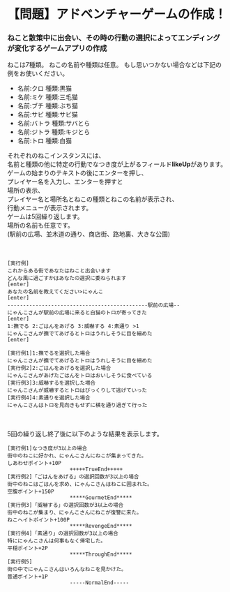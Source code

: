 # 【問題】アドベンチャーゲームの作成！
### ねこと散策中に出会い、その時の行動の選択によってエンディングが変化するゲームアプリの作成

ねこは7種類。
ねこの名前や種類は任意。
もし思いつかない場合などは下記の例をお使いください。

* 名前:クロ 種類:黒猫
* 名前:ミケ 種類:三毛猫
* 名前:ブチ 種類:ぶち猫
* 名前:サビ 種類:サビ猫
* 名前:バトラ 種類:サバとら
* 名前:ジトラ 種類:キジとら
* 名前:トロ 種類:白猫

それぞれのねこインスタンスには、   
名前と種類の他に特定の行動でなつき度が上がるフィールド**likeUp**があります。   
ゲームの始まりのテキストの後にエンターを押し、   
プレイヤー名を入力し、エンターを押すと   
場所の表示、  
プレイヤー名と場所名とねこの種類とねこの名前が表示され、  
行動メニューが表示されます。  
ゲームは5回繰り返します。  
場所の名前も任意です。  
(駅前の広場、並木道の通り、商店街、路地裏、大きな公園)  

　

```ゲームの流れ
[実行例]
これからある街であなたはねこと出会います
どんな風に過ごすかはあなたの選択に委ねられます
[enter]
あなたの名前を教えてください>にゃんこ
[enter]
---------------------------------------------駅前の広場--
にゃんこさんが駅前の広場に来ると白猫のトロが寄ってきた
[enter]
1:撫でる 2:ごはんをあげる 3:威嚇する 4:素通り >1
にゃんこさんが撫でてあげるとトロはうれしそうに目を細めた
[enter]
 ```

```選択肢によってのテキストの変化
[実行例1]1:撫でるを選択した場合
にゃんこさんが撫でてあげるとトロはうれしそうに目を細めた
[実行例2]2:ごはんをあげるを選択した場合
にゃんこさんがあげたごはんをトロはおいしそうに食べている
[実行例3]3:威嚇するを選択した場合
にゃんこさんが威嚇するとトロはびっくりして逃げていった
[実行例4]4:素通りを選択した場合
にゃんこさんはトロを見向きもせずに横を通り過ぎて行った
```
　

5回の繰り返し終了後に以下のような結果を表示します。 
 
```結果の表示
[実行例1]なつき度が3以上の場合
街中のねこに好かれ、にゃんこさんにねこが集まってきた。
しあわせポイント+10P
                    +++++TrueEnd+++++
[実行例2]「ごはんをあげる」の選択回数が3以上の場合
街中のねこはごはんを求め、にゃんこさんはねこに囲まれた。
空腹ポイント+150P
                    *****GourmetEnd*****
[実行例3]「威嚇する」の選択回数が3以上の場合
街中のねこが集まり、にゃんこさんにねこが復讐に来た。
ねこヘイトポイント+100P
                    *****RevengeEnd*****
[実行例4]「素通り」の選択回数が3以上の場合
特ににゃんこさんは何事もなく帰宅した。
平穏ポイント+2P
                    *****ThroughEnd*****
[実行例5]
街の中でにゃんこさんはいろんなねこを見かけた。
普通ポイント+1P
                    -----NormalEnd-----
```
